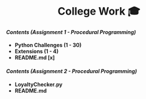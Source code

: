 <div align="center">
  <h1 align="center">College Work 🎓</h1> 
</div>


#### **_Contents (Assignment 1 - Procedural Programming)_**

* **Python Challenges (1 - 30)**
* **Extensions (1 - 4)**
* **README.md [x]**

#### **_Contents (Assignment 2 - Procedural Programming)_**

* **LoyaltyChecker.py**
* **README.md**

